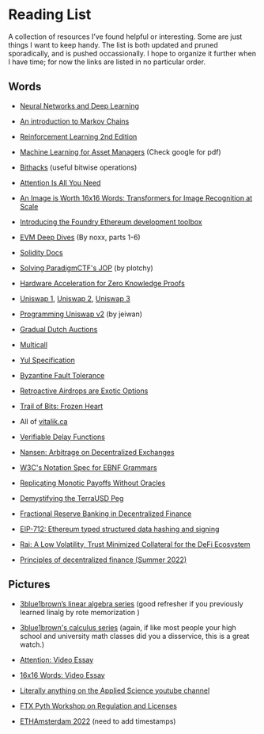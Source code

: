 # Reading List
A collection of resources I’ve found helpful or interesting. Some are just things I want to keep handy. The list is both updated and pruned sporadically, and is pushed occassionally. I hope to organize it further when I have time; for now the links are listed in no particular order.

## Words

- [Neural Networks and Deep Learning](http://neuralnetworksanddeeplearning.com/)

- [An introduction to Markov Chains ](http://web.math.ku.dk/noter/filer/stoknoter.pdf) 

- [Reinforcement Learning 2nd Edition](http://incompleteideas.net/book/RLbook2020.pdf)

- [Machine Learning for Asset Managers](https://books.google.com/books/about/Machine_Learning_for_Asset_Managers.html?id=gRfeDwAAQBAJ&source=kp_book_description) (Check google for pdf)

- [Bithacks](https://graphics.stanford.edu/~seander/bithacks.html) (useful bitwise operations)

- [Attention Is All You  Need](https://arxiv.org/pdf/1706.03762.pdf)

- [An Image is Worth 16x16 Words: Transformers for Image Recognition at Scale](https://arxiv.org/abs/2010.11929)

- [Introducing the Foundry Ethereum development toolbox](https://www.paradigm.xyz/2021/12/introducing-the-foundry-ethereum-development-toolbox)

- [EVM Deep Dives](https://noxx.substack.com/p/evm-deep-dives-the-path-to-shadowy?s=r) (By noxx, parts 1-6)

- [Solidity Docs](https://docs.soliditylang.org/en/v0.8.13/)
  
- [Solving ParadigmCTF's JOP](https://plotchy.substack.com/p/solving-paradigmctfs-jop-?s=r) (by plotchy)

- [Hardware Acceleration for Zero Knowledge Proofs](https://www.paradigm.xyz/2022/04/zk-hardware)

- [Uniswap 1](https://github.com/runtimeverification/verified-smart-contracts/blob/uniswap/uniswap/x-y-k.pdf), [Uniswap 2](https://uniswap.org/whitepaper.pdf), [Uniswap 3](https://uniswap.org/whitepaper-v3.pdf)

- [Programming Uniswap v2](https://jeiwan.net/posts/programming-defi-uniswapv2-4/) (by jeiwan)
  
- [Gradual Dutch Auctions](https://www.paradigm.xyz/2022/04/gda)

- [Multicall](https://destiner.io/blog/post/multicall-how-to-make-multiple-ethereum-calls-in-a-single-request/)
  
- [Yul Specification](https://docs.soliditylang.org/en/latest/yul.html)

- [Byzantine Fault Tolerance](https://medium.com/loom-network/understanding-blockchain-fundamentals-part-1-byzantine-fault-tolerance-245f46fe8419)

- [Retroactive Airdrops are Exotic Options](https://gauntlet.network/reports/retroairdrop)

- [Trail of Bits: Frozen Heart](https://blog.trailofbits.com/2022/04/13/part-1-coordinated-disclosure-of-vulnerabilities-affecting-girault-bulletproofs-and-plonk/)

- All of [vitalik.ca](https://vitalik.ca)

- [Verifiable Delay Functions](https://blog.trailofbits.com/2018/10/12/introduction-to-verifiable-delay-functions-vdfs/)

- [Nansen: Arbitrage on Decentralized Exchanges](https://www.nansen.ai/research/arbitrage-on-decentralised-exchanges)
  
- [W3C's Notation Spec for EBNF Grammars](https://www.w3.org/TR/2010/REC-xquery-20101214/#id-grammar)

- [Replicating Monotic Payoffs Without Oracles](https://arxiv.org/pdf/2111.13740.pdf)

- [Demystifying the TerraUSD Peg](https://www.nansen.ai/research/on-chain-forensics-demystifying-terrausd-de-peg)

- [Fractional Reserve Banking in Decentralized Finance](https://interestprotocol.io/#/whitepaper)

- [EIP-712: Ethereum typed structured data hashing and signing](https://eips.ethereum.org/EIPS/eip-712)

- [Rai: A Low Volatility, Trust Minimized Collateral for the DeFi Ecosystem](https://github.com/reflexer-labs/whitepapers/blob/master/English/rai-english.pdf)

- [Principles of decentralized finance (Summer 2022)](https://cfmm.io/)

## Pictures
- [3blue1brown’s linear algebra series](https://youtube.com/playlist?list=PLZHQObOWTQDPD3MizzM2xVFitgF8hE_ab) (good refresher if you previously learned linalg by rote memorization )

- [3blue1brown's calculus series](https://www.youtube.com/playlist?list=PLZHQObOWTQDMsr9K-rj53DwVRMYO3t5Yr) (again, if like most people your high school and university math classes did you a disservice, this is a great watch.)

- [Attention: Video Essay](https://www.youtube.com/watch?v=iDulhoQ2pro)

- [16x16 Words: Video Essay](https://www.youtube.com/watch?v=TrdevFK_am4)

- [Literally anything on the Applied Science youtube channel](https://www.youtube.com/channel/UCivA7_KLKWo43tFcCkFvydw)

- [FTX Pyth Workshop on Regulation and Licenses](https://www.youtube.com/watch?v=nl06VW4TBLM)

- [ETHAmsterdam 2022](https://www.youtube.com/watch?app=desktop&v=HYPGD2bOMOo) (need to add timestamps)